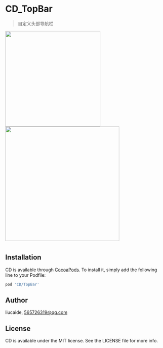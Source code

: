 # CD_TopBar

> 自定义头部导航栏
<p>
<img src="https://github.com/liucaide/Images/blob/master/CD/TopBar1.jpeg" width="300" align=left />
<img src="https://github.com/liucaide/Images/blob/master/CD/TopBar2.jpeg" width="360" align=centre />
</p>

#
## Installation
CD is available through [CocoaPods](https://cocoapods.org). To install
it, simply add the following line to your Podfile:

```ruby
pod 'CD/TopBar'
```
## 


## Author

liucaide, 565726319@qq.com

## License

CD is available under the MIT license. See the LICENSE file for more info.
